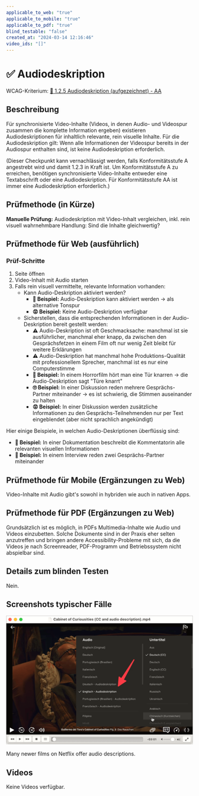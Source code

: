 ```yaml
---
applicable_to_web: "true"
applicable_to_mobile: "true"
applicable_to_pdf: "true"
blind_testable: "false"
created_at: "2024-03-14 12:16:46"
video_ids: "[]"
---
```


# ✅ Audiodeskription

WCAG-Kriterium: [📜 1.2.5 Audiodeskription (aufgezeichnet) - AA](..)

## Beschreibung

Für synchronisierte Video-Inhalte (Videos, in denen Audio- und Videospur zusammen die komplette Information ergeben) existieren Audiodeskriptionen für inhaltlich relevante, rein visuelle Inhalte. Für die Audiodeskription gilt: Wenn alle Informationen der Videospur bereits in der Audiospur enthalten sind, ist keine Audiodeskription erforderlich.

(Dieser Checkpunkt kann vernachlässigt werden, falls Konformitätsstufe A angestrebt wird und damit 1.2.3 in Kraft ist. Um Konformitätsstufe A zu erreichen, benötigen synchronisierte Video-Inhalte entweder eine Textabschrift oder eine Audiodeskription. Für Konformitätsstufe AA ist immer eine Audiodeskription erforderlich.)

## Prüfmethode (in Kürze)

**Manuelle Prüfung:** Audiodeskription mit Video-Inhalt vergleichen, inkl. rein visuell wahrnehmbare Handlung: Sind die Inhalte gleichwertig?

## Prüfmethode für Web (ausführlich)

### Prüf-Schritte

1. Seite öffnen
1. Video-Inhalt mit Audio starten
1. Falls rein visuell vermittelte, relevante Information vorhanden:
    - Kann Audio-Deskription aktiviert werden?
        - **🙂 Beispiel:** Audio-Deskription kann aktiviert werden → als alternative Tonspur
        - **😡 Beispiel:** Keine Audio-Deskription verfügbar
    - Sicherstellen, dass die entsprechenden Informationen in der Audio-Deskription bereit gestellt werden:
        - ⚠️ Audio-Deskription ist oft Geschmacksache: manchmal ist sie ausführlicher, manchmal eher knapp, da zwischen den Gesprächsfetzen in einem Film oft nur wenig Zeit bleibt für weitere Erklärungen
        - ⚠️ Audio-Deskription hat manchmal hohe Produktions-Qualität mit professionellem Sprecher, manchmal ist es nur eine Computerstimme
        - **🙂 Beispiel:** In einem Horrorfilm hört man eine Tür knarren → die Audio-Deskription sagt "Türe knarrt"
        - **🙄 Beispiel:** In einer Diskussion reden mehrere Gesprächs-Partner miteinander → es ist schwierig, die Stimmen auseinander zu halten
        - **😡 Beispiel:** In einer Diskussion werden zusätzliche Informationen zu den Gesprächs-Teilnehmenden nur per Text eingeblendet (aber nicht sprachlich angekündigt)

Hier einige Beispiele, in welchen Audio-Deskriptionen überflüssig sind:

- **🙂 Beispiel:** In einer Dokumentation beschreibt die Kommentatorin alle relevanten visuellen Informationen
- **🙂 Beispiel:** In einem Interview reden zwei Gesprächs-Partner miteinander

## Prüfmethode für Mobile (Ergänzungen zu Web)

Video-Inhalte mit Audio gibt's sowohl in hybriden wie auch in nativen Apps.

## Prüfmethode für PDF (Ergänzungen zu Web)

Grundsätzlich ist es möglich, in PDFs Multimedia-Inhalte wie Audio und Videos einzubetten. Solche Dokumente sind in der Praxis eher selten anzutreffen und bringen andere Accessibility-Probleme mit sich, da die Videos je nach Screenreader, PDF-Programm und Betriebssystem nicht abspielbar sind.

## Details zum blinden Testen

Nein.

## Screenshots typischer Fälle

![Cabinet of Curiosities](images/cabinet-of-curiosities.png)

Many newer films on Netflix offer audio descriptions.

## Videos

Keine Videos verfügbar.
